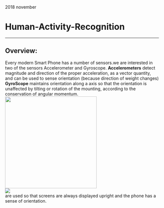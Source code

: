 2018 november

Human-Activity-Recognition
============================

---------------------------------------------------------------------------

Overview:
---------
Every modern Smart Phone has a number of sensors.we are interested in two of the sensors Accelerometer and Gyroscope.
**Accelerometers** detect magnitude and direction of the proper acceleration, as a vector quantity, and can be used to sense orientation (because direction of weight changes)<br>
**GyroScope** maintains orientation along a axis so that the orientation is unaffected by tilting or rotation of the mounting, according to the conservation of angular momentum.<br>
<img src = "https://en.wikipedia.org/wiki/File:Gyroscope_operation.gif" width = 300/>
<br>
![](https://en.wikipedia.org/wiki/File:Gyroscope_operation.gif)
<br>
are used so that screens are always displayed upright and the phone has a sense of orientation.
